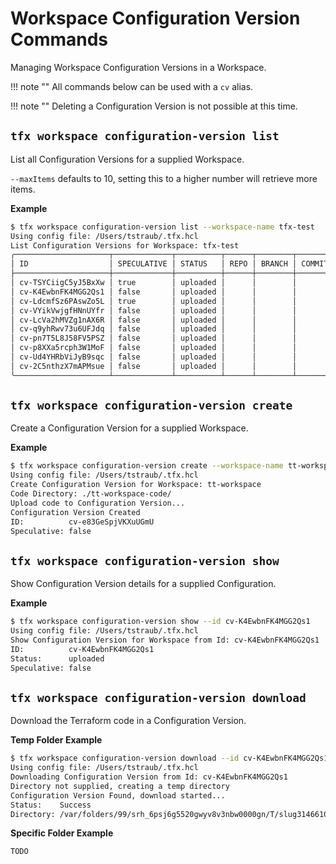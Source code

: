 # Workspace Configuration Version Commands

Managing Workspace Configuration Versions in a Workspace.

!!! note ""
    All commands below can be used with a `cv` alias.

!!! note ""
    Deleting a Configuration Version is not possible at this time.

## `tfx workspace configuration-version list`

List all Configuration Versions for a supplied Workspace.

`--maxItems` defaults to 10, setting this to a higher number will retrieve more items.

**Example**

```sh
$ tfx workspace configuration-version list --workspace-name tfx-test
Using config file: /Users/tstraub/.tfx.hcl
List Configuration Versions for Workspace: tfx-test
╭─────────────────────┬─────────────┬──────────┬──────┬────────┬────────┬─────────╮
│ ID                  │ SPECULATIVE │ STATUS   │ REPO │ BRANCH │ COMMIT │ MESSAGE │
├─────────────────────┼─────────────┼──────────┼──────┼────────┼────────┼─────────┤
│ cv-TSYCiigC5yJ5BxXw │ true        │ uploaded │      │        │        │         │
│ cv-K4EwbnFK4MGG2Qs1 │ false       │ uploaded │      │        │        │         │
│ cv-LdcmfSz6PAswZo5L │ true        │ uploaded │      │        │        │         │
│ cv-VYikVwjgfHNnUYfr │ false       │ uploaded │      │        │        │         │
│ cv-LcVa2hMVZg1nAX6R │ false       │ uploaded │      │        │        │         │
│ cv-q9yhRwv73u6UFJdq │ false       │ uploaded │      │        │        │         │
│ cv-pn7T5L8J58FV5PSZ │ false       │ uploaded │      │        │        │         │
│ cv-p8XXa5rcph3W1MoF │ false       │ uploaded │      │        │        │         │
│ cv-Ud4YHRbViJyB9sqc │ false       │ uploaded │      │        │        │         │
│ cv-2C5nthzX7mAPMsue │ false       │ uploaded │      │        │        │         │
╰─────────────────────┴─────────────┴──────────┴──────┴────────┴────────┴─────────╯
```

## `tfx workspace configuration-version create`

Create a Configuration Version for a supplied Workspace.

**Example**

```sh
$ tfx workspace configuration-version create --workspace-name tt-workspace --directory ./tt-workspace-code/
Using config file: /Users/tstraub/.tfx.hcl
Create Configuration Version for Workspace: tt-workspace
Code Directory: ./tt-workspace-code/
Upload code to Configuration Version... 
Configuration Version Created 
ID:          cv-e83GeSpjVKXuUGmU
Speculative: false
```

## `tfx workspace configuration-version show`

Show Configuration Version details for a supplied Configuration.

**Example**

```sh
$ tfx workspace configuration-version show --id cv-K4EwbnFK4MGG2Qs1
Using config file: /Users/tstraub/.tfx.hcl
Show Configuration Version for Workspace from Id: cv-K4EwbnFK4MGG2Qs1
ID:          cv-K4EwbnFK4MGG2Qs1
Status:      uploaded
Speculative: false
```

## `tfx workspace configuration-version download`

Download the Terraform code in a Configuration Version.

**Temp Folder Example**

```sh
$ tfx workspace configuration-version download --id cv-K4EwbnFK4MGG2Qs1
Using config file: /Users/tstraub/.tfx.hcl
Downloading Configuration Version from Id: cv-K4EwbnFK4MGG2Qs1
Directory not supplied, creating a temp directory 
Configuration Version Found, download started... 
Status:    Success
Directory: /var/folders/99/srh_6psj6g5520gwyv8v3nbw0000gn/T/slug3146610843/cv-K4EwbnFK4MGG2Qs1
```

**Specific Folder Example**

```sh
TODO
```

